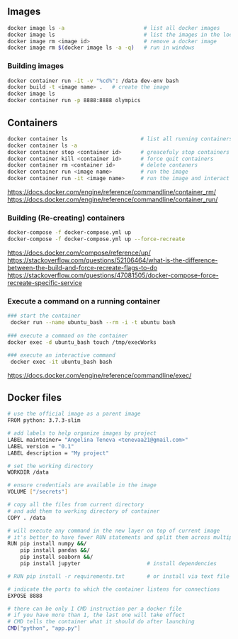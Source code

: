 
## Images

```bash
docker image ls -a                         # list all docker images
docker image ls                            # list the images in the local repo
docker image rm <image id>                 # remove a docker image
docker image rm $(docker image ls -a -q)   # run in windows
```

### Building images 
```bash
docker container run -it -v "%cd%": /data dev-env bash
docker build -t <image name> .   # create the image 
docker image ls
docker container run -p 8888:8888 olympics
```


## Containers
```bash
docker container ls                       # list all running containers
docker container ls -a
docker container stop <container id>      # greacefuly stop containers
docker container kill <container id>      # force quit containers
docker container rm <container id>        # delete contaners
docker container run <image name>         # run the image
docker container run -it <image name>     # run the image and interact with it
```
https://docs.docker.com/engine/reference/commandline/container_rm/
https://docs.docker.com/engine/reference/commandline/container_run/

### Building (Re-creating) containers
```bash
docker-compose -f docker-compose.yml up
docker-compose -f docker-compose.yml up --force-recreate
```
https://docs.docker.com/compose/reference/up/
https://stackoverflow.com/questions/52106464/what-is-the-difference-between-the-build-and-force-recreate-flags-to-do
https://stackoverflow.com/questions/47081505/docker-compose-force-recreate-specific-service

### Execute a command on a running container
```bash
### start the container
 docker run --name ubuntu_bash --rm -i -t ubuntu bash
 
### execute a command on the container
docker exec -d ubuntu_bash touch /tmp/execWorks

### execute an interactive command 
 docker exec -it ubuntu_bash bash
```
https://docs.docker.com/engine/reference/commandline/exec/

## Docker files
```bash
# use the official image as a parent image
FROM python: 3.7.3-slim    

# add labels to help organize images by project
LABEL mainteiner= "Angelina Teneva <tenevaa21@gmail.com>"
LABEL version = "0.1"
LABEL description = "My project"

# set the working directory
WORKDIR /data      

# ensure credentials are available in the image
VOLUME ["/secrets"]

# copy all the files from current directory 
# and add them to working directory of container
COPY . /data       

# will execute any command in the new layer on top of current image
# it's better to have fewer RUN statements and split them across multiple lines
RUN pip install numpy &&/
    pip install pandas &&/
    pip install seaborn &&/
    pip install jupyter                     # install dependencies

# RUN pip install -r requirements.txt       # or install via text file

# indicate the ports to which the container listens for connections
EXPOSE 8888       

# there can be only 1 CMD instruction per a docker file
# if you have more than 1, the last one will take effect
# CMD tells the container what it should do after launching
CMD["python", "app.py"]

```